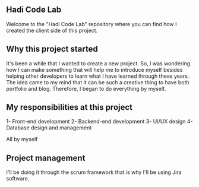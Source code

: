 ## Hadi Code Lab

Welcome to the "Hadi Code Lab" repository where you can find how I created the client side of this project.

## Why this project started

It's been a while that I wanted to create a new project. So, I was wondering how I can make something that will help me to introduce myself besides helping other developers to learn what I have learned through these years. The idea came to my mind that it can be such a creative thing to have both portfolio and blog. Therefore, I began to do everything by myself.

## My responsibilities at this project

1- Front-end development
2- Backend-end development
3- UI/UX design
4- Database design and management

All by myself

## Project management

I'll be doing it through the scrum framework that is why I'll be using Jira software.
